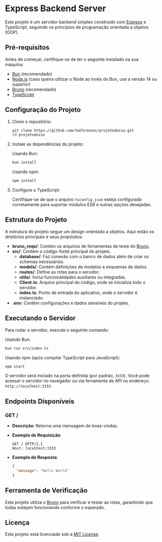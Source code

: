 # Express Backend Server

Este projeto é um servidor backend simples construído com [Express](https://expressjs.com/) e TypeScript, seguindo os princípios de programação orientada a objetos (OOP).

## Pré-requisitos

Antes de começar, certifique-se de ter o seguinte instalado na sua máquina:

- [Bun](https://bun.sh/) (recomendado)
- [Node.js](https://nodejs.org/) (caso queira utilizar o Node ao invés do Bun, use a versão 14 ou superior)
- [Bruno](https://www.usebruno.com/) (recomendado)
- [TypeScript](https://www.typescriptlang.org/)

## Configuração do Projeto

1. Clone o repositório:

   ```bash
   git clone https://github.com/twChronous/projetodoiso.git
   cd projetodoiso
   ```

2. Instale as dependências do projeto:

   Usando Bun:
   ```bash
   bun install
   ```

   Usando npm:
   ```bash
   npm install
   ```

3. Configure o TypeScript:

   Certifique-se de que o arquivo `tsconfig.json` esteja configurado corretamente para suportar módulos ES6 e outras opções desejadas.

## Estrutura do Projeto

A estrutura do projeto segue um design orientado a objetos. Aqui estão os diretórios principais e seus propósitos:

- **bruno_reqs/**: Contém os arquivos de ferramentas de teste do [Bruno](https://www.usebruno.com/).
- **src/**: Contém o código-fonte principal do projeto.
  - **database/**: Faz conexão com o banco de dados além de criar os schemas necessários.
  - **models/**: Contém definições de modelos e esquemas de dados.
  - **routes/**: Define as rotas para o servidor.
  - **utils/**: Inclui funcionalidades auxiliares ou integradas.
  - **Client.ts**: Arquivo principal do código, onde se inicializa todo o servidor.
  - **index.ts**: Ponto de entrada do aplicativo, onde o servidor é instanciado.
- **.env**: Contém configurações e dados sensíveis do projeto.

## Executando o Servidor

Para rodar o servidor, execute o seguinte comando:

Usando Bun:
```bash
bun run src/index.ts
```

Usando npm (após compilar TypeScript para JavaScript):
```bash
npm start
```

O servidor será iniciado na porta definida (por padrão, `3333`). Você pode acessar o servidor no navegador ou via ferramenta de API no endereço: `http://localhost:3333`.

## Endpoints Disponíveis

### GET /

- **Descrição**: Retorna uma mensagem de boas-vindas.
- **Exemplo de Requisição**:

  ```http
  GET / HTTP/1.1
  Host: localhost:3333
  ```

- **Exemplo de Resposta**:

  ```json
  {
    "message": "Hello World"
  }
  ```

## Ferramenta de Verificação

Este projeto utiliza o [Bruno](https://www.usebruno.com/) para verificar e testar as rotas, garantindo que todas estejam funcionando conforme o esperado.

## Licença

Este projeto está licenciado sob a [MIT License](LICENSE).
